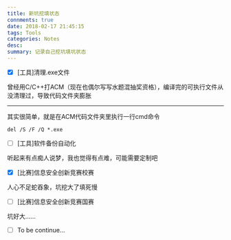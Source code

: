 ```yaml
---
title: 新坑挖填状态
connments: true
date: 2018-02-17 21:45:15
tags: Tools
categories: Notes
desc:
summary: 记录自己挖坑填坑状态
---
```




- [x] [工具]清理.exe文件

曾经用C/C++打ACM（现在也偶尔写写水题混抽奖资格），编译完的可执行文件从没清理过，导致代码文件夹膨胀

---

其实很简单，就是在ACM代码文件夹里执行一行cmd命令

```batch
del /S /F /Q *.exe
```

- [ ] [工具]软件备份自动化


听起来有点痴人说梦，我也觉得有点难，可能需要定制吧


- [x] [比赛]信息安全创新竞赛校赛


人心不足蛇吞象，坑挖大了填死慢


- [ ] [比赛]信息安全创新竞赛国赛

坑好大……


- [ ] To be continue...